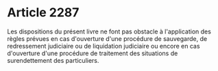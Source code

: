 # Article 2287

Les dispositions du présent livre ne font pas obstacle à l'application des règles prévues en cas d'ouverture d'une procédure de sauvegarde, de redressement judiciaire ou de liquidation judiciaire ou encore en cas d'ouverture d'une procédure de traitement des situations de surendettement des particuliers.